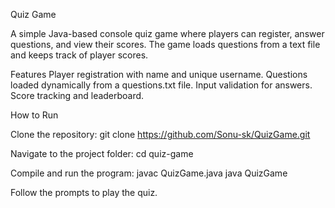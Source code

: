 Quiz Game

A simple Java-based console quiz game where players can register, answer questions, and view their scores. The game loads questions from a text file and keeps track of player scores.

Features Player registration with name and unique username. Questions loaded dynamically from a questions.txt file. Input validation for answers. Score tracking and leaderboard.

How to Run

Clone the repository: git clone https://github.com/Sonu-sk/QuizGame.git

Navigate to the project folder: cd quiz-game

Compile and run the program: javac QuizGame.java java QuizGame

Follow the prompts to play the quiz.
